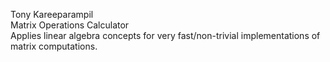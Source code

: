Tony Kareeparampil  
Matrix Operations Calculator   
Applies linear algebra concepts for very fast/non-trivial implementations of matrix computations.
